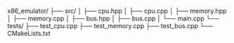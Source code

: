 x86_emulator/
├── src/
│   ├── cpu.hpp
│   ├── cpu.cpp
│   ├── memory.hpp
│   ├── memory.cpp
│   ├── bus.hpp
│   ├── bus.cpp
│   └── main.cpp
└── tests/
    ├── test_cpu.cpp
    ├── test_memory.cpp
    ├── test_bus.cpp
    └── CMakeLists.txt
